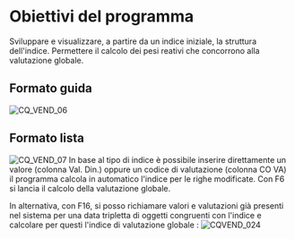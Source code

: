 # Obiettivi del programma
Sviluppare e visualizzare, a partire da un indice iniziale, la struttura dell'indice.
Permettere il calcolo dei pesi reativi che concorrono alla valutazione globale.

## Formato guida
![CQ_VEND_06](http://localhost:3000/immagini/MBDOC_OGG-P_CQVR60/CQ_VEND_06.png)
## Formato lista
![CQ_VEND_07](http://localhost:3000/immagini/MBDOC_OGG-P_CQVR60/CQ_VEND_07.png)
In base al tipo di indice è possibile inserire direttamente un valore (colonna Val. Din.) oppure un codice di valutazione (colonna CO VA) il programma calcola in automatico l'indice per le righe modificate. Con F6 si lancia il calcolo della valutazione globale.

In alternativa, con F16,  si posso richiamare valori e valutazioni già presenti nel sistema per una data tripletta di oggetti congruenti con l'indice e calcolare per questi l'indice di valutazione globale : 
![CQVEND_024](http://localhost:3000/immagini/MBDOC_OGG-P_CQVR60/CQVEND_024.png)